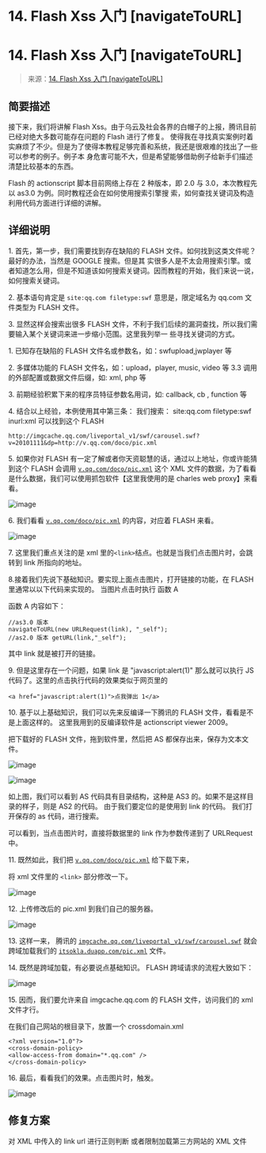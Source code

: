 # 14\. Flash Xss 入门 [navigateToURL]

# 14\. Flash Xss 入门 [navigateToURL]

> 来源：[14\. Flash Xss 入门 [navigateToURL]](http://www.wooyun.org/bugs/wooyun-2010-016512)

## 简要描述

接下来，我们将讲解 Flash Xss。由于乌云及社会各界的白帽子的上报，腾讯目前已经对绝大多数可能存在问题的 Flash 进行了修复。 使得我在寻找真实案例时着实麻烦了不少。但是为了使得本教程足够完善和系统，我还是很艰难的找出了一些可以参考的例子。例子本 身危害可能不大，但是希望能够借助例子给新手们描述清楚比较基本的东西。

Flash 的 actionscript 脚本目前网络上存在 2 种版本，即 2.0 与 3.0，本次教程先以 as3.0 为例。同时教程还会在如何使用搜索引擎搜 索，如何查找关键词及构造利用代码方面进行详细的讲解。

## 详细说明

1\. 首先，第一步，我们需要找到存在缺陷的 FLASH 文件。如何找到这类文件呢？最好的办法，当然是 GOOGLE 搜索。但是其 实很多人是不太会用搜索引擎。或者知道怎么用，但是不知道该如何搜索关键词。因而教程的开始，我们来说一说，如何搜索关键词。

2\. 基本语句肯定是 `site:qq.com filetype:swf` 意思是，限定域名为 qq.com 文件类型为 FLASH 文件。

3\. 显然这样会搜索出很多 FLASH 文件，不利于我们后续的漏洞查找，所以我们需要输入某个关键词来进一步缩小范围。这里我列举一 些寻找关键词的方式。

1\. 已知存在缺陷的 FLASH 文件名或参数名，如：swfupload,jwplayer 等

2\. 多媒体功能的 FLASH 文件名，如：upload，player, music, video 等 3.3 调用的外部配置或数据文件后缀，如: xml, php 等

3\. 前期经验积累下来的程序员特征参数名用词，如: callback, cb , function 等

4\. 结合以上经验，本例使用其中第三条： 我们搜索： site:qq.com filetype:swf inurl:xml 可以找到这个 FLASH

```
http://imgcache.qq.com/liveportal_v1/swf/carousel.swf?v=20101111&dp=http://v.qq.com/doco/pic.xml 
```

5\. 如果你对 FLASH 有一定了解或者你天资聪慧的话，通过以上地址，你或许能猜到这个 FLASH 会调用 [`v.qq.com/doco/pic.xml`](http://v.qq.com/doco/pic.xml) 这个 XML 文件的数据，为了看看是什么数据，我们可以使用抓包软件【这里我使用的是 charles web proxy】来看看。

![image](img/Image_070.jpg)

6\. 我们看看 [`v.qq.com/doco/pic.xml`](http://v.qq.com/doco/pic.xml) 的内容，对应着 FLASH 来看。

![image](img/Image_071.jpg)

7\. 这里我们重点关注的是 xml 里的`<link>`结点。也就是当我们点击图片时，会跳转到 link 所指向的地址。

8.接着我们先说下基础知识。要实现上面点击图片，打开链接的功能，在 FLASH 里通常以以下代码来实现的。 当图片点击时执行 函数 A

函数 A 内容如下：

```
//as3.0 版本
navigateToURL(new URLRequest(link), "_self");
//as2.0 版本 getURL(link,"_self"); 
```

其中 link 就是被打开的链接。

9\. 但是这里存在一个问题，如果 link 是 "javascript:alert(1)" 那么就可以执行 JS 代码了。这里的点击执行代码的效果类似于网页里的

```
<a href="javascript:alert(1)">点我弹出 1</a> 
```

10\. 基于以上基础知识，我们可以先来反编译一下腾讯的 FLASH 文件，看看是不是上面这样的。 这里我用到的反编译软件是 actionscript viewer 2009。

把下载好的 FLASH 文件，拖到软件里，然后把 AS 都保存出来，保存为文本文件。

![image](img/Image_072.jpg)

![image](img/Image_073.jpg)

如上图，我们可以看到 AS 代码具有目录结构，这种是 AS3 的。如果不是这样目录的样子，则是 AS2 的代码。 由于我们要定位的是使用到 link 的代码。 我们打开保存的 as 代码，进行搜索。

可以看到，当点击图片时，直接将数据里的 link 作为参数传递到了 URLRequest 中。

11\. 既然如此，我们把 [`v.qq.com/doco/pic.xml`](http://v.qq.com/doco/pic.xml) 给下载下来，

将 xml 文件里的 `<link>` 部分修改一下。

![image](img/Image_074.jpg)

12\. 上传修改后的 pic.xml 到我们自己的服务器。

![image](img/Image_075.jpg)

13\. 这样一来， 腾讯的 [`imgcache.qq.com/liveportal_v1/swf/carousel.swf`](http://imgcache.qq.com/liveportal_v1/swf/carousel.swf) 就会跨域加载我们的 [`itsokla.duapp.com/pic.xml`](http://itsokla.duapp.com/pic.xml) 文件。

14\. 既然是跨域加载，有必要说点基础知识。 FLASH 跨域请求的流程大致如下：

![image](img/Image_076.jpg)

15\. 因而，我们要允许来自 imgcache.qq.com 的 FLASH 文件，访问我们的 xml 文件才行。

在我们自己网站的根目录下，放置一个 crossdomain.xml

```
<?xml version="1.0"?>
<cross-domain-policy>
<allow-access-from domain="*.qq.com" />
</cross-domain-policy> 
```

16\. 最后，看看我们的效果。点击图片时，触发。

![image](img/Image_077.jpg)

## 修复方案

对 XML 中传入的 link url 进行正则判断 或者限制加载第三方网站的 XML 文件
